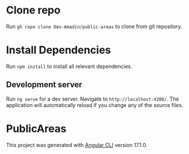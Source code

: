 # Clone repo
Run `gh repo clone Dev-Amadin/public-areas` to clone from git repository.

# Install Dependencies 
Run `npm install` to install all relevant dependencies.

## Development server
Run `ng serve` for a dev server. Navigate to `http://localhost:4200/`. The application will automatically reload if you change any of the source files.


# PublicAreas

This project was generated with [Angular CLI](https://github.com/angular/angular-cli) version 17.1.0.

